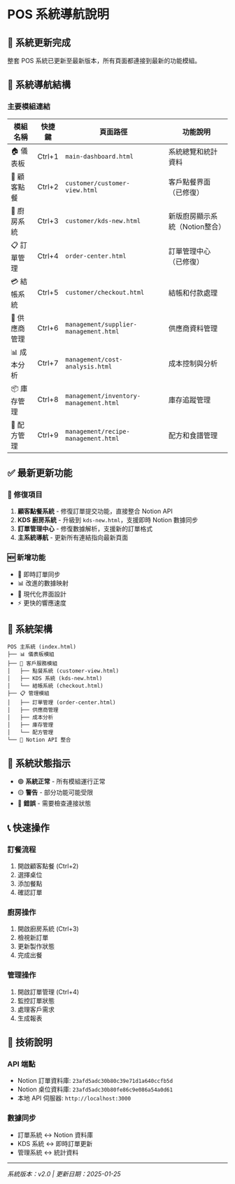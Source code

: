 # POS 系統導航說明

## 🚀 系統更新完成

整套 POS 系統已更新至最新版本，所有頁面都連接到最新的功能模組。

## 📱 系統導航結構

### 主要模組連結

| 模組名稱 | 快捷鍵 | 頁面路徑 | 功能說明 |
|---------|--------|----------|----------|
| 🏠 儀表板 | Ctrl+1 | `main-dashboard.html` | 系統總覽和統計資料 |
| 👥 顧客點餐 | Ctrl+2 | `customer/customer-view.html` | 客戶點餐界面（已修復） |
| 🍳 廚房系統 | Ctrl+3 | `customer/kds-new.html` | 新版廚房顯示系統（Notion整合） |
| 📋 訂單管理 | Ctrl+4 | `order-center.html` | 訂單管理中心（已修復） |
| 💳 結帳系統 | Ctrl+5 | `customer/checkout.html` | 結帳和付款處理 |
| 🏢 供應商管理 | Ctrl+6 | `management/supplier-management.html` | 供應商資料管理 |
| 📊 成本分析 | Ctrl+7 | `management/cost-analysis.html` | 成本控制與分析 |
| 📦 庫存管理 | Ctrl+8 | `management/inventory-management.html` | 庫存追蹤管理 |
| 📝 配方管理 | Ctrl+9 | `management/recipe-management.html` | 配方和食譜管理 |

## ✅ 最新更新功能

### 🔧 修復項目
1. **顧客點餐系統** - 修復訂單提交功能，直接整合 Notion API
2. **KDS 廚房系統** - 升級到 `kds-new.html`，支援即時 Notion 數據同步
3. **訂單管理中心** - 修復數據解析，支援新的訂單格式
4. **主系統導航** - 更新所有連結指向最新頁面

### 🆕 新增功能
- 🔄 即時訂單同步
- 📊 改進的數據映射
- 🎨 現代化界面設計
- ⚡ 更快的響應速度

## 🌟 系統架構

```
POS 主系統 (index.html)
├── 📊 儀表板模組
├── 👥 客戶服務模組
│   ├── 點餐系統 (customer-view.html)
│   ├── KDS 系統 (kds-new.html)
│   └── 結帳系統 (checkout.html)
├── 📋 管理模組
│   ├── 訂單管理 (order-center.html)
│   ├── 供應商管理
│   ├── 成本分析
│   ├── 庫存管理
│   └── 配方管理
└── 🔗 Notion API 整合
```

## 🚦 系統狀態指示

- 🟢 **系統正常** - 所有模組運行正常
- 🟡 **警告** - 部分功能可能受限
- 🔴 **錯誤** - 需要檢查連接狀態

## 📞 快速操作

### 訂餐流程
1. 開啟顧客點餐 (Ctrl+2)
2. 選擇桌位
3. 添加餐點
4. 確認訂單

### 廚房操作
1. 開啟廚房系統 (Ctrl+3)
2. 檢視新訂單
3. 更新製作狀態
4. 完成出餐

### 管理操作
1. 開啟訂單管理 (Ctrl+4)
2. 監控訂單狀態
3. 處理客戶需求
4. 生成報表

## 🔧 技術說明

### API 端點
- Notion 訂單資料庫: `23afd5adc30b80c39e71d1a640ccfb5d`
- Notion 桌位資料庫: `23afd5adc30b80fe86c9e086a54a0d61`
- 本地 API 伺服器: `http://localhost:3000`

### 數據同步
- 訂單系統 ↔ Notion 資料庫
- KDS 系統 ↔ 即時訂單更新
- 管理系統 ↔ 統計資料

---
*系統版本：v2.0 | 更新日期：2025-01-25*
